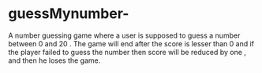 # guessMynumber-
A number guessing game where a user is supposed to guess a number between 0 and 20 . The game will end after the score is lesser than 0 and if the player failed to guess the number then score will be reduced by one , and then he loses the game.
